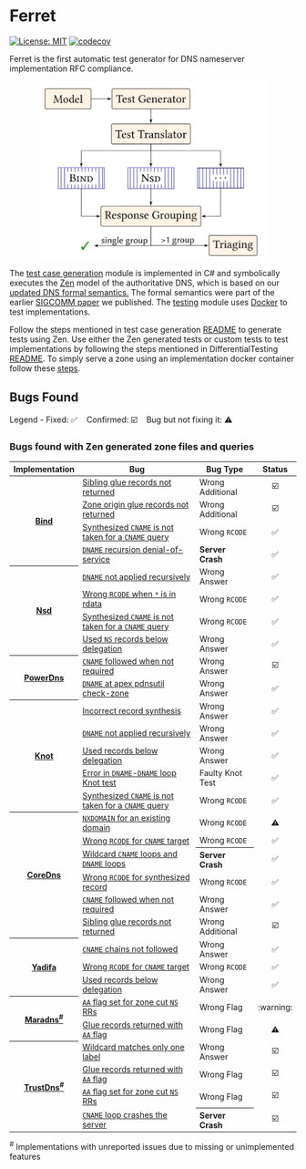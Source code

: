 Ferret 
==========

[![License: MIT](https://img.shields.io/badge/License-MIT-blue.svg?style=popout)](https://opensource.org/licenses/MIT)
[![codecov](https://codecov.io/gh/dns-groot/Ferret/branch/main/graph/badge.svg?token=T2A3Z90D3E&style=popout)](https://app.codecov.io/gh/dns-groot/ferret)

Ferret is the first automatic test generator for DNS nameserver implementation RFC compliance. 

<p align="center">
  <img src="tool.jpg" width="400"/>
  <br>
</p>


The [test case generation](TestGenerator/) module is implemented in C# and symbolically executes the [Zen](https://github.com/microsoft/Zen) model of the authoritative DNS, which is based on our [updated DNS formal semantics.](https://sivakesava1.github.io/assets/pdf/sigcomm20_groot.pdf) The formal semantics were part of the earlier [SIGCOMM paper](https://dl.acm.org/doi/10.1145/3387514.3405871) we published. The [testing](DifferentialTesting/) module uses [Docker](https://www.docker.com/) to test implementations.

Follow the steps mentioned in test case generation [README](TestGenerator/) to generate tests using Zen. Use either the Zen generated tests or custom tests to test implementations by following the steps mentioned in DifferentialTesting [README](DifferentialTesting/). To simply serve a zone using an implementation docker container follow these [steps](DifferentialTesting/Implementations).

## Bugs Found

Legend - Fixed: ✅&nbsp;&nbsp;&nbsp;&nbsp;Confirmed: ☑️&nbsp;&nbsp;&nbsp;&nbsp;Bug but not fixing it: :warning: 

### Bugs found with Zen generated zone files and queries

<table>
    <thead>
        <tr>
            <th align='center'>Implementation</th>
            <th align='center'>Bug</th>
            <th align='center'>Bug Type</th>
            <th align='center'>Status</th>
        </tr>
    </thead>
    <tbody>
        <tr>
           <th rowspan=4 align='center'><a href='https://gitlab.isc.org/isc-projects/bind9'>Bind</a></th>
           <td><a href='https://gitlab.isc.org/isc-projects/bind9/-/issues/2384'>Sibling glue records not returned</a> </td>
           <td align='left'>Wrong Additional</td>
           <td align='center'>☑️</td>
        </tr>
        <tr>
           <td><a href='https://gitlab.isc.org/isc-projects/bind9/-/issues/2385'>Zone origin glue records not returned</a></td>
           <td align='left'>Wrong Additional</td>
           <td align='center'>☑️</td>
        </tr>
        <tr>
           <td><a href='https://gitlab.isc.org/isc-projects/bind9/-/issues/2284'>Synthesized <code>CNAME</code> is not taken for  a <code>CNAME</code> query</a> </td>
           <td align='left'>Wrong <code>RCODE</code></td>
           <td align='center'>✅</td>
        </tr>
        <tr>
           <td><a href='https://gitlab.isc.org/isc-projects/bind9/-/issues/2540'><code>DNAME</code> recursion denial-of-service</a> </td>
           <td align='left'><b>Server Crash</b></td>
           <td align='center'>✅</td>
        </tr>
        <tr>
           <th rowspan=4 align='center'><a href='https://github.com/NLnetLabs/nsd'>Nsd</a></th>
           <td><a href='https://github.com/NLnetLabs/nsd/issues/151'><code>DNAME</code> not applied recursively</a></td>
           <td align='left'>Wrong Answer</td>
           <td align='center'>✅</td>
        </tr>
        <tr>
           <td><a href='https://github.com/NLnetLabs/nsd/issues/152'>Wrong <code>RCODE</code> when <code>*</code> is in rdata</a></td>
           <td >Wrong <code>RCODE</code></td>
           <td align='center'>✅</td>
        </tr>
        <tr>
           <td><a href='https://github.com/NLnetLabs/nsd/issues/140'>Synthesized <code>CNAME</code> is not taken for  a <code>CNAME</code> query</a> </td>
           <td align='left'>Wrong <code>RCODE</code></td>
           <td align='center'>✅</td>
        </tr>
        <tr>
           <td><a href='https://github.com/NLnetLabs/nsd/issues/174'>Used <code>NS</code> records below delegation</a> </td>
           <td align='left'>Wrong Answer</td>
           <td align='center'>✅</td>
        </tr>
        <tr>
           <th rowspan=2 align='center'><a href='https://github.com/PowerDNS/pdns'>PowerDns</a></th>
           <td><a href='https://github.com/PowerDNS/pdns/issues/9886'><code>CNAME</code> followed when not required</a></td>
           <td >Wrong Answer</td>
           <td align='center'>☑️</td>
        </tr>
        <tr>
           <td><a href='https://github.com/PowerDNS/pdns/issues/9734'><code>DNAME</code> at apex pdnsutil check-zone</a> </td>
           <td align='left'>Wrong Answer</td>
           <td align='center'>✅</td>
        </tr>
        <tr>
           <th rowspan=5 align='center'><a href='https://gitlab.nic.cz/knot/knot-dns'>Knot</a></th>
           <td><a href='https://gitlab.nic.cz/knot/knot-dns/-/issues/715'>Incorrect record synthesis</a></td>
           <td align='left'>Wrong Answer</td>
           <td align='center'>✅</td>
        </tr>
        <tr>
           <td><a href='https://gitlab.nic.cz/knot/knot-dns/-/issues/714'><code>DNAME</code> not applied recursively</a></td>
           <td align='left'>Wrong Answer</td>
           <td align='center'>✅</td>
        </tr>
        <tr>
           <td><a href='https://gitlab.nic.cz/knot/knot-dns/-/issues/713'>Used records below delegation</a></td>
           <td align='left'>Wrong Answer</td>
           <td align='center'>✅</td>
        </tr>
        <tr>
           <td><a href='https://gitlab.nic.cz/knot/knot-dns/-/issues/703'>Error in <code>DNAME</code>-<code>DNAME</code> loop Knot test</a></td>
           <td align='left'>Faulty Knot Test</td>
           <td align='center'>✅</td>
        </tr>
        <tr>
           <td><a href='https://gitlab.nic.cz/knot/knot-dns/-/merge_requests/1217'>Synthesized <code>CNAME</code> is not taken for  a <code>CNAME</code> query</a> </td>
           <td align='left'>Wrong <code>RCODE</code></td>
           <td align='center'>✅</td>
        </tr>
        <tr>
           <th rowspan=6 align='center'><a href='https://github.com/coredns/coredns'>CoreDns</a></th>
           <td><a href='https://github.com/coredns/coredns/issues/4374'><code>NXDOMAIN</code> for an existing domain</a></td>
           <td align='left'>Wrong <code>RCODE</code></td>
           <td align='center'> ⚠️ </td>
        </tr>
        <tr>
           <td><a href='https://github.com/coredns/coredns/issues/4288'>Wrong <code>RCODE</code> for <code>CNAME</code> target</a></td>
           <td align='left'>Wrong <code>RCODE</code></td>
           <td align='center'>✅</td>
        </tr>
        <tr>
           <td><a href='https://github.com/coredns/coredns/issues/4378'>Wildcard <code>CNAME</code> loops and <code>DNAME</code> loops</a></td>
           <th align='left'>Server Crash</th>
           <td align='center'>✅</td>
        </tr>
        <tr>
           <td><a href='https://github.com/coredns/coredns/issues/4341'>Wrong <code>RCODE</code> for synthesized record</a></td>
           <td align='left'>Wrong <code>RCODE</code></td>
           <td align='center'>✅</td>
        </tr>
        <tr>
           <td><a href='https://github.com/coredns/coredns/issues/4398'><code>CNAME</code> followed when not required</a></td>
           <td align='left'>Wrong Answer</td>
           <td align='center'>✅</td>
        </tr>
        <tr>
           <td><a href='https://github.com/coredns/coredns/issues/4377'>Sibling glue records not returned</a></td>
           <td align='left'>Wrong Additional</td>
           <td align='center'>☑️</td>
        </tr>
        <tr>
           <th rowspan=3 align='center'><a href='https://github.com/yadifa/yadifa'>Yadifa</a></th>
           <td><a href='https://github.com/yadifa/yadifa/issues/10'><code>CNAME</code> chains not followed</a></td>
           <td align='left'>Wrong Answer</td>
           <td align='center'>✅</td>
        </tr>
        <tr>
           <td><a href='https://github.com/yadifa/yadifa/issues/11'>Wrong <code>RCODE</code> for <code>CNAME</code> target</a></td>
           <td align='left'>Wrong <code>RCODE</code></td>
           <td align='center'>✅</td>
        </tr>
        <tr>
           <td><a href='https://github.com/yadifa/yadifa/issues/12'>Used records below delegation</a></td>
           <td align='left'>Wrong Answer</td>
           <td align='center'>✅</td>
        </tr>
        <tr>
           <th rowspan=2 align='center'><a href='https://github.com/samboy/MaraDNS'>Maradns<a href="README.md/#note_1"><sup>#</sup></a></a></th>
           <td><a href='https://github.com/samboy/MaraDNS/issues/85'><code>AA</code> flag set for zone cut <code>NS</code> RRs</a></td>
           <td align='left'>Wrong Flag</td>
           <td align='center'>:warning: </td>
        </tr>
        <tr>
           <td><a href='https://github.com/samboy/MaraDNS/issues/84'>Glue records returned with <code>AA</code> flag</a></td>
           <td align='left'>Wrong Flag</td>
           <td align='center'> ⚠️</td>
        </tr>
        <tr>
           <th rowspan=4 align='center'><a href='https://github.com/bluejekyll/trust-dns'>TrustDns<a href="README.md/#note_1"><sup>#</sup></a></a></th>
           <td><a href='https://github.com/bluejekyll/trust-dns/issues/1342'>Wildcard matches only one label</a></td>
           <td align='left'>Wrong Answer</td>
           <td align='center'>☑️</td>
        </tr>
        <tr>
           <td><a href='https://github.com/bluejekyll/trust-dns/issues/1272'>Glue records returned with <code>AA</code> flag</a></td>
           <td align='left'>Wrong Flag</td>
           <td align='center'>☑️</td>
        </tr>
        <tr>
           <td><a href='https://github.com/bluejekyll/trust-dns/issues/1273'><code>AA</code> flag set for zone cut <code>NS</code> RRs</a></td>
           <td align='left'>Wrong Flag</td>
           <td align='center'>☑️</td>
        </tr>
        <tr>
           <td><a href='https://github.com/bluejekyll/trust-dns/issues/1283'><code>CNAME</code> loop crashes the server</a></td>
           <th align='left'>Server Crash</th>
           <td align='center'>☑️</td>
        </tr>
    </tbody>
</table>

<a id="note_1"><sup>#</sup></a> Implementations with unreported issues due to missing or unimplemented features
